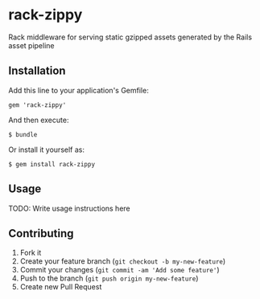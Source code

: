 # rack-zippy

Rack middleware for serving static gzipped assets generated by the Rails asset pipeline

## Installation

Add this line to your application's Gemfile:

    gem 'rack-zippy'

And then execute:

    $ bundle

Or install it yourself as:

    $ gem install rack-zippy

## Usage

TODO: Write usage instructions here

## Contributing

1. Fork it
2. Create your feature branch (`git checkout -b my-new-feature`)
3. Commit your changes (`git commit -am 'Add some feature'`)
4. Push to the branch (`git push origin my-new-feature`)
5. Create new Pull Request

